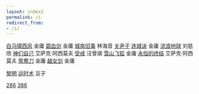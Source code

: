```yaml
---
layout: index2
permalink: /i
redirect_from:
- /i/
---
```


<!-- 书 -->
[白马啸西风](38b381a7-11e5-450c-9ac9-b5176e9afe61/)	金庸
[碧血剑](045b57ea-eb1a-4cbb-87da-645726ae6bd8/)	金庸
[城南旧事](114ff57d-208f-4cc4-a19c-1718fdc3389c/)	林海音
[关尹子](683d053c-36ce-4c6b-8082-6134d7ba8352/)
[连城诀](3c80d8d7-a4a0-4ec5-9203-4917eafc60c7/)	金庸
[流浪地球](31bbd150-cfcf-43ab-80f2-52e551fe76e1/)	刘慈欣
[神们自己](f01def8e-e6d9-40b4-98b9-369860b1b3e7/)	艾萨克·阿西莫夫
[受戒](e62e768b-69c4-4615-941d-7fd1a3585c11/)	汪曾祺
[雪山飞狐](932f3843-39aa-40c8-b57b-c357ae259ffc/)	金庸
[永恒的终结](486bb7a4-a9a7-4798-aabb-d15189159562/)	艾萨克·阿西莫夫
[鸳鸯刀](7eb8340a-acc8-4668-b3e5-0615c06e70b3/)	金庸
[越女剑](a5460069-2936-4a5a-ba26-feccbc928f01/)	金庸
<!-- 集 -->
[黎明](cae0972b-95c0-4f7c-a4ae-346c52b242f0/)
[运时术](2b3f8905-0c9d-4dc2-8c66-ab78eef42e87/)	豆子
<!-- 录 -->
[286](365891e1-a3db-4c15-b12f-73ec00724388/)
[386](f367a099-ebb4-4e25-96bc-4d3abfb4925b/)
<!-- 乐 -->
<!-- [群星](362f6b3d-9eea-4857-92fc-e581526745f0/) -->
<!--  -->

